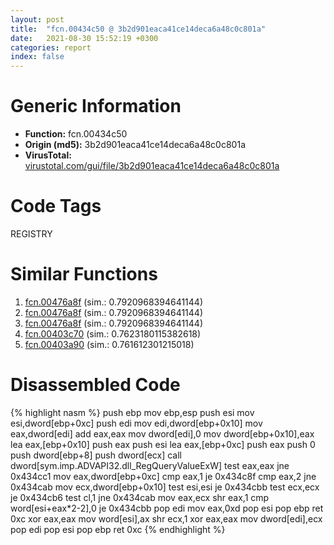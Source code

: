 ```yaml
---
layout: post
title:  "fcn.00434c50 @ 3b2d901eaca41ce14deca6a48c0c801a"
date:   2021-08-30 15:52:19 +0300
categories: report
index: false
---
```


# Generic Information
- **Function:** fcn.00434c50
- **Origin (md5):** 3b2d901eaca41ce14deca6a48c0c801a
- **VirusTotal:** [virustotal.com/gui/file/3b2d901eaca41ce14deca6a48c0c801a][virustotal_ref]

# Code Tags
<span class="tag" id="REGISTRY">REGISTRY</span>


# Similar Functions

1. [fcn.00476a8f][similar_1_ref] (sim.: 0.7920968394641144)
2. [fcn.00476a8f][similar_2_ref] (sim.: 0.7920968394641144)
3. [fcn.00476a8f][similar_3_ref] (sim.: 0.7920968394641144)
4. [fcn.00403c70][similar_4_ref] (sim.: 0.7623180115382618)
5. [fcn.00403a90][similar_5_ref] (sim.: 0.761612301215018)


# Disassembled Code

{% highlight nasm %}
push ebp
mov ebp,esp
push esi
mov esi,dword[ebp+0xc]
push edi
mov edi,dword[ebp+0x10]
mov eax,dword[edi]
add eax,eax
mov dword[edi],0
mov dword[ebp+0x10],eax
lea eax,[ebp+0x10]
push eax
push esi
lea eax,[ebp+0xc]
push eax
push 0
push dword[ebp+8]
push dword[ecx]
call dword[sym.imp.ADVAPI32.dll_RegQueryValueExW]
test eax,eax
jne 0x434cc1
mov eax,dword[ebp+0xc]
cmp eax,1
je 0x434c8f
cmp eax,2
jne 0x434cab
mov ecx,dword[ebp+0x10]
test esi,esi
je 0x434cbb
test ecx,ecx
je 0x434cb6
test cl,1
jne 0x434cab
mov eax,ecx
shr eax,1
cmp word[esi+eax*2-2],0
je 0x434cbb
pop edi
mov eax,0xd
pop esi
pop ebp
ret 0xc
xor eax,eax
mov word[esi],ax
shr ecx,1
xor eax,eax
mov dword[edi],ecx
pop edi
pop esi
pop ebp
ret 0xc
{% endhighlight %}


[similar_1_ref]: /report/fcn.00476a8f@fb9b7d22bc1c143ac66b0575cbdd088d
[similar_2_ref]: /report/fcn.00476a8f@152885a790b99953ce23874f0947b7bd
[similar_3_ref]: /report/fcn.00476a8f@912f1d013a0d6151bc7a7cef6da1b2a0
[similar_4_ref]: /report/fcn.00403c70@b3771987fba16f4fba07d1109ec72c76
[similar_5_ref]: /report/fcn.00403a90@b3771987fba16f4fba07d1109ec72c76
[virustotal_ref]: https://www.virustotal.com/gui/file/3b2d901eaca41ce14deca6a48c0c801a